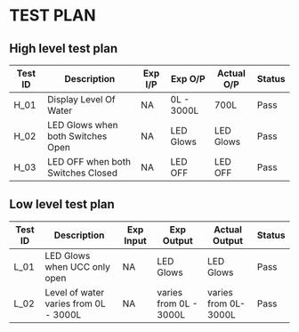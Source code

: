 # TEST PLAN

## High level test plan

| **Test ID** | **Description** | **Exp I/P** | **Exp O/P** | **Actual O/P** |**Status**  |    
|-------------|-----------------|------------|-------------|----------------|------------------|
| H_01 | Display Level Of Water | NA | 0L - 3000L | 700L | Pass
| H_02 | LED Glows when both Switches Open | NA | LED Glows | LED Glows | Pass    |
| H_03 | LED OFF when both Switches Closed| NA | LED OFF|LED OFF| Pass   |

## Low level test plan

| **Test ID** | **Description** | **Exp Input** | **Exp Output** | **Actual Output** |**Status**  |    
|-------------|-----------------|------------|-------------|----------------|------------------|
| L_01 | LED Glows when UCC only open |  NA| LED Glows | LED Glows |Pass |
| L_02 | Level of water varies from 0L - 3000L | NA | varies from 0L - 3000L  | varies from 0L-3000L | Pass

